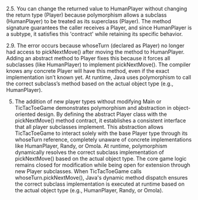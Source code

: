 2.5. You can change the returned value to HumanPlayer without changing the return type (Player) because polymorphism allows a subclass (HumanPlayer) to be treated as its superclass (Player). The method signature guarantees the caller receives a Player, and since HumanPlayer is a subtype, it satisfies this 'contract' while retaining its specific behavior.

2.9. The error occurs because whoseTurn (declared as Player) no longer had access to pickNextMove() after moving the method to HumanPlayer. Adding an abstract method to Player fixes this because it forces all subclasses (like HumanPlayer) to implement pickNextMove(). The compiler knows any concrete Player will have this method, even if the exact implementation isn’t known yet.
At runtime, Java uses polymorphism to call the correct subclass’s method based on the actual object type (e.g., HumanPlayer).

5. The addition of new player types without modifying Main or TicTacToeGame demonstrates polymorphism and abstraction in object-oriented design. By defining the abstract Player class with the pickNextMove() method contract, it establishes a consistent interface that all player subclasses implement. This abstraction allows TicTacToeGame to interact solely with the base Player type through its whoseTurn reference, completely unaware of concrete implementations like HumanPlayer, Randy, or Omola. At runtime, polymorphism dynamically resolves the correct subclass implementation of pickNextMove() based on the actual object type. The core game logic remains closed for modification while being open for extension through new Player subclasses. When TicTacToeGame calls whoseTurn.pickNextMove(), Java's dynamic method dispatch ensures the correct subclass implementation is executed at runtime based on the actual object type (e.g., HumanPlayer, Randy, or Omola).